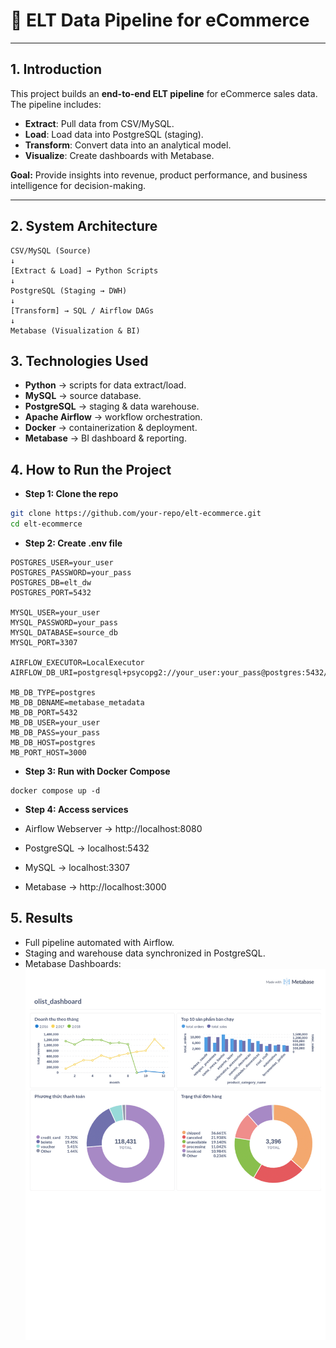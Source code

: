 # 🚀 ELT Data Pipeline for eCommerce
--- 
## 1. Introduction
This project builds an **end-to-end ELT pipeline** for eCommerce sales data.  
The pipeline includes:
- **Extract**: Pull data from CSV/MySQL.  
- **Load**: Load data into PostgreSQL (staging).  
- **Transform**: Convert data into an analytical model.  
- **Visualize**: Create dashboards with Metabase.  

**Goal:** Provide insights into revenue, product performance, and business intelligence for decision-making.  

---

## 2. System Architecture
```
CSV/MySQL (Source)
↓
[Extract & Load] → Python Scripts
↓
PostgreSQL (Staging → DWH)
↓
[Transform] → SQL / Airflow DAGs
↓
Metabase (Visualization & BI)
```

## 3. Technologies Used
- **Python** → scripts for data extract/load.  
- **MySQL** → source database.  
- **PostgreSQL** → staging & data warehouse.  
- **Apache Airflow** → workflow orchestration.  
- **Docker** → containerization & deployment.  
- **Metabase** → BI dashboard & reporting.  

## 4. How to Run the Project
- **Step 1: Clone the repo**
```bash
git clone https://github.com/your-repo/elt-ecommerce.git
cd elt-ecommerce
```
- **Step 2: Create .env file**
```
POSTGRES_USER=your_user
POSTGRES_PASSWORD=your_pass
POSTGRES_DB=elt_dw
POSTGRES_PORT=5432

MYSQL_USER=your_user
MYSQL_PASSWORD=your_pass
MYSQL_DATABASE=source_db
MYSQL_PORT=3307

AIRFLOW_EXECUTOR=LocalExecutor
AIRFLOW_DB_URI=postgresql+psycopg2://your_user:your_pass@postgres:5432/elt_dw

MB_DB_TYPE=postgres
MB_DB_DBNAME=metabase_metadata
MB_DB_PORT=5432
MB_DB_USER=your_user
MB_DB_PASS=your_pass
MB_DB_HOST=postgres
MB_PORT_HOST=3000
```
- **Step 3: Run with Docker Compose**
```
docker compose up -d
```
- **Step 4: Access services**
- Airflow Webserver → http://localhost:8080

- PostgreSQL → localhost:5432

- MySQL → localhost:3307

- Metabase → http://localhost:3000

## 5. Results
- Full pipeline automated with Airflow.
- Staging and warehouse data synchronized in PostgreSQL.
- Metabase Dashboards:
![Dashboard](images/dashboard.png)


